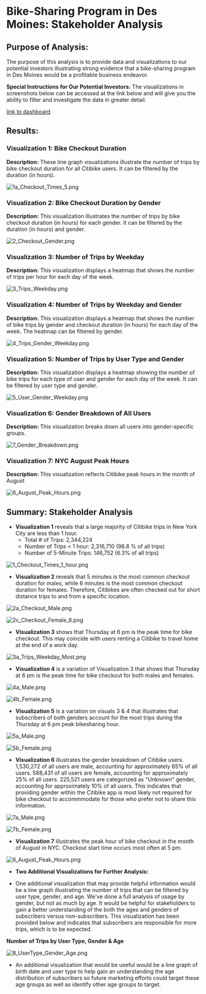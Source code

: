 # Bike-Sharing Program in Des Moines: Stakeholder Analysis

## Purpose of Analysis:

The purpose of this analysis is to provide data and visualizations to our potential investors illustrating strong evidence that a bike-sharing program in Des Moines would be a profitable business endeavor. 

**Special Instructions for Our Potential Investors:** The visualizations in screenshots below can be accessed at the link below and will give you the ability to filter and investigate the data in greater detail. 

[link to dashboard](https://public.tableau.com/views/Mod14BikeshareChallenge-Tableau/NYCCitibikeStory?:language=en-US&publish=yes&:display_count=n&:origin=viz_share_link "link to dashboard")

## Results:

### Visualization 1: Bike Checkout Duration

**Description:** These line graph visualizations illustrate the number of trips by bike checkout duration for all Citibike users. It can be filtered by the duration (in hours). 

![1a_Checkout_Times_5.png](Images/1a_Checkout_Times_5.png)


### Visualization 2: Bike Checkout Duration by Gender

**Description:** This visualization illustrates the number of trips by bike checkout duration (in hours) for each gender. It can be filtered by the duration (in hours) and gender. 

![2_Checkout_Gender.png](Images/2_Checkout_Gender.png)


### Visualization 3: Number of Trips by Weekday

**Description:** This visualization displays a heatmap that shows the number of trips per hour for each day of the week. 

![3_Trips_Weekday.png](Images/3_Trips_Weekday.png)


### Visualization 4: Number of Trips by Weekday and Gender

**Description:** This visualization displays a heatmap that shows the number of bike trips by gender and checkout duration (in hours) for each day of the week. The heatmap can be filtered by gender. 

![4_Trips_Gender_Weekday.png](Images/4_Trips_Gender_Weekday.png)

### Visualization 5: Number of Trips by User Type and Gender

**Description:** This visualization displays a heatmap showing the number of bike trips for each type of user and gender for each day of the week. It can be filtered by user type and gender. 

![5_User_Gender_Weekday.png](Images/5_User_Gender_Weekday.png)

### Visualization 6: Gender Breakdown of All Users

**Description:** This visualization breaks down all users into gender-specific groups. 

![7_Gender_Breakdown.png](Images/7_Gender_Breakdown.png)

### Visualization 7: NYC August Peak Hours

**Description:** This visualization reflects Citibike peak hours in the month of August 

![6_August_Peak_Hours.png](Images/6_August_Peak_Hours.png)


## Summary: Stakeholder Analysis

- **Visualization 1** reveals that a large majority of Citibike trips in New York City are less than 1 hour. 
  - Total # of Trips: 2,344,224
  - Number of Trips < 1 hour: 2,316,710 (98.8 % of all trips)
  - Number of 5-Minute Trips: 146,752 (6.3% of all trips)

![1_Checkout_Times_1_hour.png](Images/1_Checkout_Times_1_hour.png)

- **Visualization 2** reveals that 5 minutes is the most common checkout duration for males, while 6 minutes is the most common checkout duration for females. Therefore, Citibikes are often checked out for short distance trips to and from a specific location.  

![2a_Checkout_Male.png](Images/2a_Checkout_Male.png)

![2c_Checkout_Female_6.png](Images/2c_Checkout_Female_6.png)

- **Visualization 3** shows that Thursday at 6 pm is the peak time for bike checkout. This may coincide with users renting a Citibike to travel home at the end of a work day. 

![3a_Trips_Weekday_Most.png](Images/3a_Trips_Weekday_Most.png)

- **Visualization 4** is a variation of Visualization 3 that shows that Thursday at 6 pm is the peak time for bike checkout for both males and females.

![4a_Male.png](Images/4a_Male.png)

![4b_Female.png](Images/4b_Female.png)

- **Visualization 5** is a variation on visuals 3 & 4 that illustrates that subscribers of both genders account for the most trips during the Thursday at 6 pm peak bikesharing hour.

![5a_Male.png](Images/5a_Male.png)

![5b_Female.png](Images/5b_Female.png)

- **Visualization 6** illustrates the gender breakdown of Citibike users. 1,530,272 of all users are male, accounting for approximately 65% of all users. 588,431 of all users are female, accounting for approximately 25% of all users. 225,521 users are categorized as "Unknown" gender, accounting for approximately 10% of all users. This indicates that providing gender within the Citibike app is most likely not required for bike checkout to accommmodate for those who prefer not to share this information.

![7a_Male.png](Images/7a_Male.png)

![7b_Female.png](Images/7b_Female.png)

- **Visualization 7** illustrates the peak hour of bike checkout in the month of August in NYC. Checkout start time occurs most often at 5 pm. 

![6_August_Peak_Hours.png](Images/6_August_Peak_Hours.png)


- **Two Additional Visualizations for Further Analysis:**

- One additional visualization that may provide helpful information would be a line graph illustrating the number of trips that can be filtered by user type, gender, and age. We've done a full analysis of usage by gender, but not as much by age. It would be helpful for stakeholders to gain a better understanding of the both the ages and genders of subscribers versus non-subscribers. This visualization has been provided below and indicates that subscribers are responsible for more trips, which is to be expected.  

**Number of Trips by User Type, Gender & Age**

![8_UserType_Gender_Age.png](Images/8_UserType_Gender_Age.png)

- An additional visualization that would be useful would be a line graph of birth date and user type to help gain an understanding the age distribution of subscribers so future marketing efforts could target these age groups as well as identify other age groups to target. 



